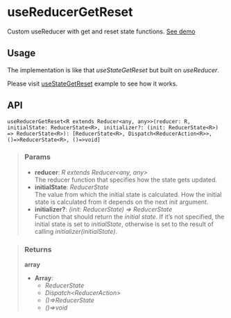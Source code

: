 # useReducerGetReset
Custom useReducer with get and reset state functions. [See demo](https://ndriadev.github.io/react-tools/#/hooks/state/useReducerGetReset)

## Usage

The implementation is like that _useStateGetReset_ but built on _useReducer_.

Please visit [useStateGetReset](#/useStateGetReset) example to see how it works.

## API

```tsx
useReducerGetReset<R extends Reducer<any, any>>(reducer: R, initialState: ReducerState<R>, initializer?: (init: ReducerState<R>) => ReducerState<R>): [ReducerState<R>, Dispatch<ReducerAction<R>>, ()=>ReducerState<R>, ()=>void]
```

> ### Params
>
> - __reducer__: _R extends Reducer<any, any>_  
The reducer function that specifies how the state gets updated.
> - __initialState__: _ReducerState<R>_  
The value from which the initial state is calculated. How the initial state is calculated from it depends on the next _init_ argument.
> - __initializer?__: _(init: ReducerState<R>) => ReducerState<R>_  
Function that should return the _initial state_. If it’s not specified, the initial state is set to _initialState_, otherwise is set to the result of calling _initializer(initialState)_.
>

> ### Returns
>
> __array__
> - __Array__:  
>     - _ReducerState<R>_  
>     - _Dispatch<ReducerAction<R>>_  
>     - _()=>ReducerState<R>_  
>     - _()=>void_  
>